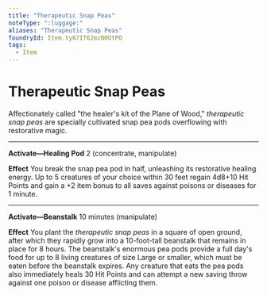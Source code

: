 ```yaml
---
title: "Therapeutic Snap Peas"
noteType: ":luggage:"
aliases: "Therapeutic Snap Peas"
foundryId: Item.ty67If62mzN0UtPO
tags:
  - Item
---
```


# Therapeutic Snap Peas

Affectionately called "the healer's kit of the Plane of Wood," _therapeutic snap peas_ are specially cultivated snap pea pods overflowing with restorative magic.

* * *

**Activate—Healing Pod** 2 (concentrate, manipulate)

**Effect** You break the snap pea pod in half, unleashing its restorative healing energy. Up to 5 creatures of your choice within 30 feet regain 4d8+10 Hit Points and gain a +2 item bonus to all saves against poisons or diseases for 1 minute.

* * *

**Activate—Beanstalk** 10 minutes (manipulate)

**Effect** You plant the _therapeutic snap peas_ in a square of open ground, after which they rapidly grow into a 10-foot-tall beanstalk that remains in place for 8 hours. The beanstalk's enormous pea pods provide a full day's food for up to 8 living creatures of size Large or smaller, which must be eaten before the beanstalk expires. Any creature that eats the pea pods also immediately heals 30 Hit Points and can attempt a new saving throw against one poison or disease afflicting them.
